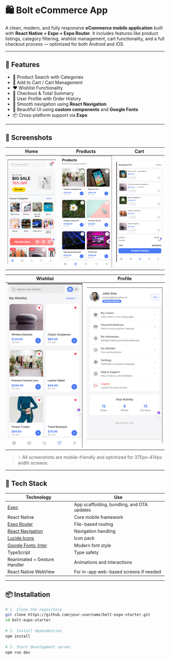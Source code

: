 <!-- # 🛍️ Mobile E-Commerce App

A comprehensive, feature-rich mobile e-commerce application built with **React Native**, **Expo**, and **TypeScript**. This app demonstrates modern mobile app development patterns with a complete shopping experience, responsive design, and intuitive user interface.

## 📱 Screenshots & Features

### Preview

<img src="./assets/images/E-commerce ReactNative.png" alt="Fintech Mobile App Preview" width="600" />

This is a demo preview of the application interface.

### 🏠 Home Screen
- **Interactive Banner Carousel**: Auto-scrolling promotional banners with category-specific navigation
- **Category Grid**: 16+ product categories with smart filtering
- **Flash Sale Section**: Real-time countdown timer with special offers
- **Smart Search**: Instant search with navigation to products page
- **Cart Badge**: Real-time cart item count display

### 🛒 Shopping Experience
- **Product Catalog**: 20+ diverse products across multiple categories
- **Advanced Search & Filter**: Search by name, description, or category
- **Product Details**: High-quality images, descriptions, ratings, and reviews
- **Add to Cart**: Quantity selection with smart inventory management
- **Wishlist**: Save favorite items with heart toggle functionality

### 🛍️ Cart & Checkout
- **Dynamic Cart**: Add, remove, update quantities with real-time totals
- **Smart Shipping**: Free shipping over $50, calculated shipping costs
- **Complete Checkout Flow**: Address, payment method, delivery options
- **Order Confirmation**: Detailed order summary with tracking information

### 👤 User Profile
- **Profile Management**: Edit personal information, photos, and preferences
- **Order History**: Track current and past orders with detailed status
- **Payment Methods**: Manage credit cards, PayPal, and Apple Pay
- **App Settings**: Notifications, privacy, theme, and language preferences

## 🚀 Key Features

### ✅ **Fully Functional Features**
- **Complete Shopping Flow**: Browse → Add to Cart → Checkout → Order Confirmation
- **Real-time Cart Management**: Add, remove, update quantities
- **Advanced Search System**: Multi-field search with category filtering
- **Wishlist Management**: Save and organize favorite products
- **Responsive Design**: Optimized for all screen sizes (phones, tablets)
- **Interactive Navigation**: Smart routing between screens with parameters
- **Order Processing**: Complete checkout flow with cart clearing
- **User Profile**: Comprehensive profile and settings management

### 🎨 **Design & UX**
- **Modern UI/UX**: Clean, intuitive interface with smooth animations
- **Responsive Layout**: Adaptive design for small, medium, and large devices
- **Consistent Theming**: Unified color scheme and typography
- **Accessibility**: Minimum touch targets, screen reader support
- **Loading States**: Proper feedback for user interactions
- **Error Handling**: Comprehensive error messages and validations

### 📊 **Demo Data**
- **Products**: 20+ products across Electronics, Fashion, Home, Sports, Beauty
- **Categories**: 16 product categories with representative images
- **Cart Items**: Pre-populated cart for testing
- **User Profile**: Complete user information and preferences
- **Order History**: Sample orders with different statuses

## 🛠️ Technical Stack

### **Frontend**
- **React Native**: Cross-platform mobile development
- **Expo**: Development platform and build tools
- **TypeScript**: Type-safe JavaScript development
- **Expo Router**: File-based routing system

### **UI Components**
- **Lucide React Native**: Beautiful, customizable icons
- **Expo Linear Gradient**: Gradient backgrounds and overlays
- **React Native Safe Area Context**: Safe area handling
- **Custom Components**: Reusable UI components

### **State Management**
- **React Context API**: Global state management
- **React Hooks**: useState, useEffect, useMemo for local state
- **Custom Hooks**: Reusable logic for responsive design

### **Navigation**
- **Expo Router**: Tab navigation, stack navigation, and deep linking
- **Parameter Passing**: Search queries and category filters via URL params
- **Screen Transitions**: Smooth navigation animations

## 📁 Project Structure

```
MobileEcommerce/
├── app/                          # App screens and navigation
│   ├── (tabs)/                   # Tab navigation screens
│   │   ├── index.tsx            # Home screen
│   │   ├── products.tsx         # Products catalog
│   │   ├── cart.tsx             # Shopping cart
│   │   ├── wishlist.tsx         # Saved items
│   │   └── profile.tsx          # User profile
│   ├── product/[id].tsx         # Product detail screen
│   ├── checkout.tsx             # Checkout flow
│   └── _layout.tsx              # Root layout
├── components/                   # Reusable UI components
│   ├── cart/
│   │   └── CartItem.tsx         # Individual cart item
│   ├── common/
│   │   └── SectionHeader.tsx    # Section headers
│   ├── home/
│   │   ├── BannerCarousel.tsx   # Homepage banner slider
│   │   ├── CategorySection.tsx  # Category grid
│   │   └── FlashSellSection.tsx # Flash sale section
│   └── products/
│       ├── ProductCard.tsx      # Product card component
│       └── ProductGrid.tsx      # Product grid layout
├── context/
│   └── AppContext.tsx           # Global state management
├── data/                        # Demo data files
│   ├── products.json            # Product catalog
│   ├── cart.json               # Sample cart items
│   ├── categories.json         # Product categories
│   └── banners.json            # Banner data
├── types/                       # TypeScript type definitions
│   ├── product.ts              # Product interface
│   ├── cart.ts                 # Cart item interface
│   └── user.ts                 # User interface
└── hooks/
    └── useFrameworkReady.ts     # Custom hooks
```

## 🔧 Installation & Setup

### **Prerequisites**
- Node.js (v18 or higher)
- npm or yarn
- Expo CLI (`npm install -g @expo/cli`)
- Expo Go app (for mobile testing)

### **Installation Steps**

1. **Clone the repository**
   ```bash
   git clone <repository-url>
   cd MobileEcommerce
   ```

2. **Install dependencies**
   ```bash
   npm install
   ```

3. **Start the development server**
   ```bash
   npx expo start
   ```

4. **Run on different platforms**
   - **Mobile**: Scan QR code with Expo Go app
   - **Web**: Press `w` or visit `http://localhost:8081`
   - **Android Emulator**: Press `a`
   - **iOS Simulator**: Press `i` (macOS only)

## 📱 Testing the App

### **🛒 Shopping Flow Testing**
1. **Browse Products**: Start on home screen, explore categories
2. **Search Products**: Use search bar to find specific items
3. **Product Details**: Tap any product to view details
4. **Add to Cart**: Select quantity and add items to cart
5. **View Cart**: Check cart icon badge, navigate to cart
6. **Checkout**: Complete the checkout process
7. **Order Confirmation**: Verify order completion and cart clearing

### **❤️ Wishlist Testing**
1. **Add to Wishlist**: Tap heart icon on any product
2. **View Wishlist**: Navigate to wishlist tab
3. **Search Wishlist**: Use search functionality
4. **Move to Cart**: Move items from wishlist to cart
5. **Remove Items**: Remove items from wishlist

### **👤 Profile Testing**
1. **View Profile**: Navigate to profile tab
2. **Edit Profile**: Test profile editing options
3. **Order History**: Check demo order history
4. **Payment Methods**: Explore payment options
5. **Settings**: Test app settings and preferences
6. **Logout**: Test logout functionality

### **🔍 Navigation Testing**
1. **Category Navigation**: Tap categories to filter products
2. **Banner Navigation**: Tap banners to navigate to categories
3. **Search Navigation**: Search from home, navigate to products
4. **Deep Linking**: Test URL parameter passing

## 🎯 Key Components

### **AppContext.tsx**
- Global state management for cart, wishlist, and user data
- Responsive design utilities
- Search functionality
- Product management

### **Home Screen (index.tsx)**
- Welcome section with user greeting
- Interactive banner carousel
- Category grid with smart navigation
- Flash sale section with countdown timer

### **Products Screen (products.tsx)**
- Advanced search and filtering
- Grid/list view toggle
- Category-based filtering
- Responsive product grid

### **Cart Screen (cart.tsx)**
- Dynamic cart item management
- Real-time total calculations
- Shipping cost calculations
- Checkout navigation

### **Checkout Screen (checkout.tsx)**
- Multi-step checkout process
- Address form management
- Payment method selection
- Order confirmation

### **Product Detail (product/[id].tsx)**
- High-quality product images
- Detailed product information
- Add to cart functionality
- Wishlist toggle

## 🎨 Design System

### **Colors**
- **Primary**: `#4B7BF5` (Blue)
- **Secondary**: `#FF4D67` (Red/Pink)
- **Success**: `#4CAF50` (Green)
- **Warning**: `#FFC107` (Yellow)
- **Background**: `#F5F5F7` (Light Gray)
- **Text**: `#333333` (Dark Gray)

### **Typography**
- **Font Family**: Inter (Regular, Medium, SemiBold, Bold)
- **Responsive Sizing**: Different sizes for small, medium, and large devices
- **Accessibility**: Proper contrast ratios and readable sizes

### **Layout**
- **Responsive Grid**: Adaptive columns based on screen size
- **Safe Areas**: Proper handling of device safe areas
- **Touch Targets**: Minimum 44px touch targets for accessibility

## 📊 Demo Data

### **Products (20+ items)**
- Electronics: iPhone, headphones, cameras, laptops
- Fashion: Clothing, shoes, accessories, watches
- Home & Garden: Furniture, decor, kitchen items
- Sports & Fitness: Equipment, apparel, accessories
- Beauty & Care: Skincare, makeup, personal care

### **Categories (16 categories)**
- Electronics, Fashion, Home & Garden, Sports & Fitness
- Beauty & Care, Books, Automotive, Toys & Games
- Kitchen, Travel, Music, Accessories, Bags, Watches, Pet Supplies, Gardening

### **User Data**
- Profile: John Doe with complete information
- Order History: Multiple orders with different statuses
- Payment Methods: Credit cards, PayPal, Apple Pay
- Wishlist: Sample saved products

## 🔄 State Management

### **Global State (AppContext)**
- **Cart**: Items, quantities, totals, add/remove/update functions
- **Wishlist**: Saved products, add/remove functions
- **Search**: Query state, search results
- **User**: Profile information, preferences
- **Responsive**: Device size detection, breakpoints

### **Local State**
- **Component-specific**: View modes, form inputs, loading states
- **Navigation**: Screen parameters, search queries
- **UI State**: Modal visibility, animations, user interactions

## 🚀 Performance Optimizations

### **React Optimizations**
- **useMemo**: Expensive calculations (filtered products)
- **useCallback**: Event handlers to prevent re-renders
- **Component Memoization**: Prevent unnecessary re-renders

### **Image Optimization**
- **Lazy Loading**: Images load as needed
- **Caching**: Expo image caching for better performance
- **Responsive Images**: Different sizes for different devices

### **Navigation**
- **Screen Optimization**: Only render active screens
- **Parameter Passing**: Efficient data passing between screens
- **Deep Linking**: Direct navigation to specific content

## 🧪 Testing Strategy

### **Manual Testing Checklist**
- [ ] All navigation flows work correctly
- [ ] Cart functionality (add, remove, update, checkout)
- [ ] Search and filtering work properly
- [ ] Wishlist functionality is complete
- [ ] Profile features are interactive
- [ ] Responsive design on different screen sizes
- [ ] Error handling for edge cases

### **Test Scenarios**
1. **Empty States**: Empty cart, empty wishlist, no search results
2. **Edge Cases**: Maximum quantities, long product names, network errors
3. **User Flows**: Complete shopping journey from browse to purchase
4. **Responsive**: Test on small phones, large phones, and tablets

## 📝 Development Notes

### **Code Quality**
- **TypeScript**: Full type safety throughout the application
- **Component Structure**: Reusable, modular components
- **Consistent Naming**: Clear, descriptive variable and function names
- **Code Comments**: Detailed comments for complex logic

### **Best Practices**
- **Responsive Design**: Mobile-first approach with device breakpoints
- **Accessibility**: Screen reader support, proper contrast, touch targets
- **Performance**: Optimized rendering and state management
- **User Experience**: Intuitive navigation and clear feedback

### **Future Enhancements**
- **Authentication**: User login/registration system
- **Backend Integration**: API integration for real data
- **Push Notifications**: Order updates and promotional notifications
- **Analytics**: User behavior tracking and analytics
- **Offline Support**: Cached data for offline browsing

## 🤝 Contributing

1. Fork the repository
2. Create a feature branch (`git checkout -b feature/new-feature`)
3. Commit your changes (`git commit -m 'Add new feature'`)
4. Push to the branch (`git push origin feature/new-feature`)
5. Open a Pull Request

## 📄 License

This project is licensed under the MIT License - see the [LICENSE](LICENSE) file for details.

## 🙏 Acknowledgments

- **Expo Team**: For the amazing development platform
- **React Native Community**: For the robust framework
- **Lucide Icons**: For beautiful, consistent icons
- **Pexels**: For high-quality product images
- **Design Inspiration**: Various e-commerce apps and design systems

---

**Built with ❤️ using React Native, Expo, and TypeScript**

For questions, issues, or feature requests, please open an issue on the repository. -->




# 🛍️ Bolt eCommerce App

A clean, modern, and fully responsive **eCommerce mobile application** built with **React Native + Expo + Expo Router**. It includes features like product listings, category filtering, wishlist management, cart functionality, and a full checkout process — optimized for both Android and iOS.

---

## 📱 Features

- 🔎 Product Search with Categories
- 🛒 Add to Cart / Cart Management
- ❤️ Wishlist Functionality
- 🧾 Checkout & Total Summary
- 👤 User Profile with Order History
- 🔄 Smooth navigation using **React Navigation**
- 🎨 Beautiful UI using **custom components** and **Google Fonts**
- 📦 Cross-platform support via **Expo**

---

## 🚀 Screenshots

| Home | Products | Cart |
|------|----------|------|
| ![Home](./assets/images/home.png) | ![Products](./assets/images/products.png) | ![Cart](./assets/images/cart.png) |

| Wishlist | Profile |
|----------|---------|
| ![Wishlist](./assets/images/wishlist.png) | ![Profile](./assets/images/profile.png) |

> 💡 All screenshots are mobile-friendly and optimized for 375px–414px width screens.

---

## 🧰 Tech Stack

| Technology | Use |
|------------|-----|
| [Expo](https://expo.dev) | App scaffolding, bundling, and OTA updates |
| React Native | Core mobile framework |
| [Expo Router](https://expo.github.io/router/) | File-based routing |
| [React Navigation](https://reactnavigation.org/) | Navigation handling |
| [Lucide Icons](https://lucide.dev) | Icon pack |
| [Google Fonts: Inter](https://fonts.google.com/specimen/Inter) | Modern font style |
| TypeScript | Type safety |
| Reanimated + Gesture Handler | Animations and interactions |
| React Native WebView | For in-app web-based screens if needed |

---

## 📦 Installation

```bash
# 1. Clone the repository
git clone https://github.com/your-username/bolt-expo-starter.git
cd bolt-expo-starter

# 2. Install dependencies
npm install

# 3. Start development server
npm run dev
